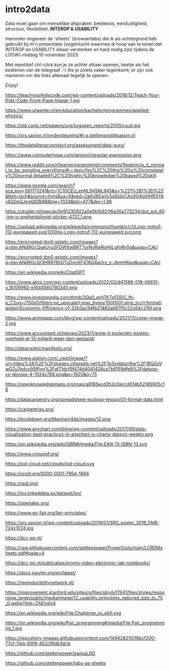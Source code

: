 # intro2data
Data moet gaan om menselijke afspraken: betekenis, eenduidigheid, structuur, flexibiliteit. **INTEROP &amp; USABILITY**

hieronder ongeveer de 'sheets' (browsertabs) die ik als achtergrond heb gebruikt bij m'n presentatie (vogelvlucht waarmee ik hoop aan te tonen dat INTEROP en USABILITY elkaar versterken en hard nodig zijn) tijdens de LOOWI-middag 10 november 2023

Met repetitief ctrl-click kun je ze achter elkaar openen, beetje als het bedienen van de telegraaf :-)
Als je zoiets vaker tegenkomt; er zijn ook manieren om die links allemaal tegelijk te openen.

Enjoy!

https://teachyourkidscode.com/wp-content/uploads/2018/12/Teach-Your-Kids-Code-Front-Page-Image-1.jpg

https://www.utwente.nl/en/education/bachelor/programmes/applied-physics/

https://old.carto.net/papers/svg/svgopen_reports/2005/ruud.jpg

https://srs.saxion.nl/ondersteuning/#r.g.steltenpool@saxion.nl

https://thedataliteracyproject.org/assessment/data-guru/

https://www.computerhope.com/jargon/r/regular-expression.png

https://www.reddit.com/r/learnprogramming/comments/9sgprm/is_it_normal_to_be_googling_everything/#:~:text=Yes%2C%20this%20is%20completely%20normal,detailed%2C%20highly%20knowledge%20based%20skill.

https://www.google.com/search?sca_esv=581173241&rlz=1C1GCEU_enNL945NL945&q=%221%2B1%3D%22&tbm=isch&source=lnms&sa=X&ved=2ahUKEwjlv5qStdyCAxXO4gIHHR3YAy8Q0pQJegQIDBAB&biw=1024&bih=477&dpr=1.88

https://utrailer.nl/hpeciai/0e91230922a0e0b1b921f6a30a773234/dut_pm_80-km-u-snelheidslimiet-sticker-4737_1.png

https://upload.wikimedia.org/wikipedia/commons/thumb/c/c1/Logo-notruf-112-europaweit.svg/1200px-Logo-notruf-112-europaweit.svg.png

https://encrypted-tbn0.gstatic.com/images?q=tbn:ANd9GcQgeUvu5FDWXwBRTTvrNyRieRoHliLgfnRn5g&usqp=CAU

https://encrypted-tbn0.gstatic.com/images?q=tbn:ANd9GcQt3HR876hDTuDncKF47AG4aUrx_o-JbmHKwg&usqp=CAU

https://en.wikipedia.org/wiki/ChatGPT

https://www.akcp.com/wp-content/uploads/2022/02/d41586-018-06610-y_16109962-e1644560780345.png

https://www.investopedia.com/thmb/3Qa0_qinI7KToFDDC_fh-p_C2ug=/750x0/filters:no_upscale():max_bytes(150000):strip_icc():format(webp)/Economic-Efficiency-v1-32b3ac94fb21482ab67f5c22c64c21f4.png

https://www.animaapp.com/blog/wp-content/uploads/2021/11/cover-image-2.jpg

https://www.accountant.nl/nieuws/2023/1/grote-it-projecten-kosten-overheid-al-13-miljard-meer-dan-gepland/

http://datacentricmanifesto.org/

https://www.alation.com/_next/image/?url=https%3A%2F%2Fimages.ctfassets.net%2F7p3vnbbznfiw%2F1BQ2oVwGZu7edcx9Sffiyn%2Faf71dcf9f474d4041428ca7b8159dfe9%2Fdataop-vs-devops-4-1024x768.png&w=1920&q=75

https://openknowledgemaps.org/map/a8165ecd352c0accd014b52185905c18

https://datacarpentry.org/spreadsheet-ecology-lesson/01-format-data.html

https://carpentries.org/

https://bookdown.org/Maxine/r4ds/images/12.png

https://www.anychart.com/blog/wp-content/uploads/2017/09/data-visualization-best-practices-in-anychart-js-charts-dataviz-weekly.png

https://en.wikipedia.org/wiki/ISBN#/media/File:EAN-13-ISBN-13.svg

https://www.crossref.org/

https://lod-cloud.net/clouds/lod-cloud.svg

https://orcid.org/0000-0001-7954-1894

https://raid.org/

https://lov.linkeddata.es/dataset/lov/

https://openalex.org/

https://www.go-fair.org/fair-principles/

https://srs.saxion.nl/wp-content/uploads/2019/01/SRS_poster_2019_FAIR-724x1024.jpg

https://dcc-po.nl/

https://raw.githubusercontent.com/steltenpower/PowerGists/main/LCRDMsheets.pdf#page=4

https://dcc-po.nl/publicaties/promo-video-electronic-lab-notebooks/

https://docs.jupyter.org/en/latest/

https://reproducibilitynetwork.nl/

https://improvement.stanford.edu/sites/g/files/sbiybj17641/files/styles/responsive_large/public/media/image/12_usability_principles_reduced_size_to_75_0.webp?itok=ZAEnqIx4

https://en.wikipedia.org/wiki/File:Challenge_vs_skill.svg

https://en.wikipedia.org/wiki/Pair_programming#/media/File:Pair_programming_1.jpg

https://repository-images.githubusercontent.com/149428210/f8bcf200-77cf-11eb-93f8-452cf9db3dcb

https://github.com/steltenpower/swipaLOD

https://github.com/steltenpower/tabs-as-sheets

